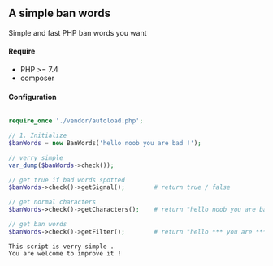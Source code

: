 ## A simple ban words
Simple and fast PHP ban words you want

#### Require
* PHP >= 7.4
* composer

#### Configuration

```php

require_once './vendor/autoload.php';

// 1. Initialize 
$banWords = new BanWords('hello noob you are bad !');

// verry simple
var_dump($banWords->check());

// get true if bad words spotted
$banWords->check()->getSignal();        # return true / false

// get normal characters
$banWords->check()->getCharacters();    # return "hello noob you are bad !"

// get ban words
$banWords->check()->getFilter();        # return "hello *** you are *** !"

```

```
This script is verry simple .
You are welcome to improve it !
```